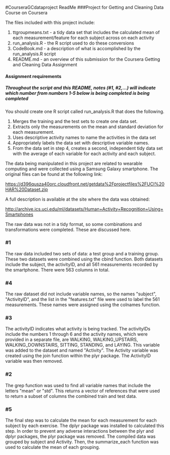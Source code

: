 #CourseraGCdataproject ReadMe
###Project for Getting and Cleaning Data Course on Coursera

The files included with this project include:

1. ttgroupmeans.txt - a tidy data set that includes the calculated mean of each measurement/feature for each subject across on each activity
2. run_analysis.R - the R script used to do these conversions
3. CodeBook.md - a description of what is accomplished by the run_analysis.R script
4. README.md - an overview of this submission for the Coursera Getting and Cleaning Data Assignment


#### Assignment requirements
##### Throughout the script and this README, notes (#1, #2,...) will indicate which number from numbers 1-5 below is being completed is being completed 
You should create one R script called run_analysis.R that does the following.

1. Merges the training and the test sets to create one data set.
2. Extracts only the measurements on the mean and standard deviation for each measurement.
3. Uses descriptive activity names to name the activities in the data set
4. Appropriately labels the data set with descriptive variable names.
5. From the data set in step 4, creates a second, independent tidy data set with the average of each variable for each activity and each subject.

The data being manipulated in this project are related to wearable computing and were collected using a Samsung Galaxy smartphone. The original files can be found at the following link:

https://d396qusza40orc.cloudfront.net/getdata%2Fprojectfiles%2FUCI%20HAR%20Dataset.zip

A full description is available at the site where the data was obtained:

http://archive.ics.uci.edu/ml/datasets/Human+Activity+Recognition+Using+Smartphones

The raw data was not in a tidy format, so some combinations and transformations were completed. These are discussed here.

### #1
The raw data included two sets of data: a test group and a training group. These two datasets were combined using the cbind function. Both datasets include the subject, the activityID, and all 561 measurements recorded by the smartphone. There were 563 columns in total.

### #4
The raw dataset did not include variable names, so the names "subject", "ActivityID", and the list in the "features.txt" file were used to label the 561 measurements. These names were assigned using the colnames function.

### #3
The activityID indicates what activity is being tracked. The activityIDs include the numbers 1 through 6 and the activity names, which were provided in a separate file, are WALKING, WALKING_UPSTAIRS, WALKING_DOWNSTAIRS, SITTING, STANDING, and LAYING. This variable was added to the dataset and named "Activity". The Activity variable was created using the join function within the plyr package. The ActivityID variable was then removed.

### #2
The grep function was used to find all variable names that include the letters "mean" or "std". This returns a vector of references that were used to return a subset of columns the combined train and test data. 

### #5
The final step was to calculate the mean for each measurement for each subject by each exercise. The dplyr package was installed to calculated this step. In order to prevent any adverse interactions between the plyr and dplyr packages, the plyr package was removed. The compiled data was grouped by subject and Activity. Then, the summarize_each function was used to calculate the mean of each grouping.
